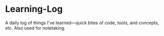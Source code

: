 # Learning-Log
A daily log of things I've learned—quick bites of code, tools, and concepts, etc. Also used for notetaking.

